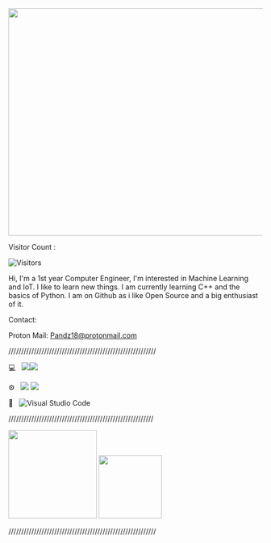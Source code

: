 <img src="https://user-images.githubusercontent.com/87066683/124735066-50642a80-df33-11eb-814d-0e3a5f23f66a.jpg" height=" 450" width="750">

Visitor Count : 

![Visitors](https://profile-counter.glitch.me/{username}/count.svg)

Hi, I'm a 1st year Computer Engineer, I'm interested in Machine Learning and IoT. I like to learn new things. I am currently learning C++ and the basics of Python.
I am on Github as i like Open Source and a big enthusiast of it.
 
Contact:

Proton Mail: Pandz18@protonmail.com

//////////////////////////////////////////////////////////

 💻 &nbsp; <img src="https://img.shields.io/badge/c++%20-%2300599C.svg?&style=for-the-badge&logo=c%2B%2B&ogoColor=white"/><img src="https://img.shields.io/badge/python%20-%2314354C.svg?&style=for-the-badge&logo=python&logoColor=white"/>
 
 ⚙️ &nbsp;
  <img src="https://img.shields.io/badge/git%20-%23F05033.svg?&style=for-the-badge&logo=git&logoColor=white"/> <img src="https://img.shields.io/badge/github%20-%23121011.svg?&style=for-the-badge&logo=github&logoColor=white"/>
 
 🔧 &nbsp;
 ![Visual Studio Code](https://img.shields.io/badge/-VsCode-2C2C32?style=flat-square&logo=visual-studio-code&logoColor=0078D7) 
 
 /////////////////////////////////////////////////////////
 


  <img height="175" src="https://github-readme-stats.vercel.app/api?username=Pandz18&theme=buefy&show_icons=true" />
  
  <img height="125" src="https://github-readme-stats.vercel.app/api/top-langs/?username=Pandz18&theme=buefy&layout=compact" />

//////////////////////////////////////////////////////////
